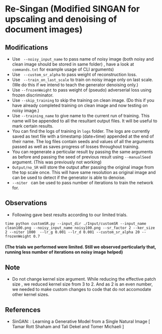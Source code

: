 # Re-Singan (Modified SINGAN for upscaling and denoising of document images)

## Modifications 
- Use ``` --noisy_input_name``` to pass name of noisy image (both noisy and clean image should be stored in same folder) , have a look at ```commands.txt``` for example usage of CLI arguments)
- Use ``` --custom_sr_alpha``` to pass weight of reconstruction loss.
- Use ``` --train_on_last_scale``` to train on noisy image only on last scale. (We do this if we intend to teach the generator denoising only.)
- Use ```--frozenWeight``` to pass weight of (pseudo) adverserial loss using frozen discriminator.
- Use ```--skip_training``` to skip the training on clean image. (Do this if you have already completed training on clean image and now testing on noisy image.)
- Use ```--training_name``` to give name to the current run of training. This name will be appended to all the resultant output files. It will be useful to mark certain results.
- You can find the logs of training in ```logs``` folder. The logs are currently saved as text file with a timestamp (date+time) appended at the end of their name. The log files contain seeds and values of all the arguments passed as well as saves progress of losses throughout training.
- You can regenerate a perticular result by passing the same arguments as before and passing the seed of previous result using ```--manualSeed``` argument. (This was previously not working)
- ```Output/no_SR``` will store the output after passing the original image from the top scale once. This will have same resolution as original image and can be used to detect if the generator is able to denoise.
- ```--niter ``` can be used to pass number of iterations to train the network for.
## Observations 
- Following gave best results according to our limited trials.
```
time python customSR.py --input_dir ./Input/customSR --input_name clean100.png --noisy_input_name noisy100.png --sr_factor 2 --ker_size 2 --niter 1000  --lr_g 0.001 --lr_d 0.001 --custom_sr_alpha 20 --frozenWeight 0.7                  
```
 ####  (The trials we performed were limited. Still we observed perticularly that, running less number of iterations on noisy image helped)

## Note 

- Do not change kernel size argument. While reducing the effective patch size , we reduced kernel size from 3 to 2. And as 2 is an even number, we needed to make custom changes to code that do not accomodate other kernel sizes.

## References
- SinGAN: : Learning a Generative Model from a Single Natural Image [ Tamar Rott Shaham and Tali Dekel and Tomer Michaeli ]